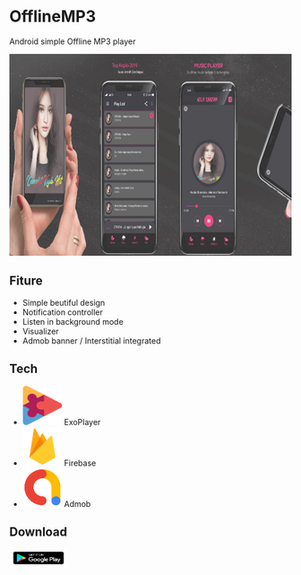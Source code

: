 # OfflineMP3
Android simple Offline MP3 player

<img src="https://raw.githubusercontent.com/Hendriyawan/OfflineMP3/master/top_koplo_2019.jpg" height="360">

## Fiture
- Simple beutiful design
- Notification controller
- Listen in background mode
- Visualizer
- Admob banner / Interstitial integrated

## Tech
- <img src="https://raw.githubusercontent.com/Hendriyawan/OfflineMP3/master/exoplayer.png" width="70" height="70"> ExoPlayer
- <img src="https://raw.githubusercontent.com/Hendriyawan/OfflineMP3/master/firebase.png" width="70" height="70"> Firebase
- <img src="https://raw.githubusercontent.com/Hendriyawan/OfflineMP3/master/admob.png" width="70" height="70"> Admob
## Download
[<img src="https://raw.githubusercontent.com/Hendriyawan/OfflineMP3/master/googleplay.png" width="104" height="34">](https://play.google.com/store/apps/details?id=com.hdev.topkoplo)
